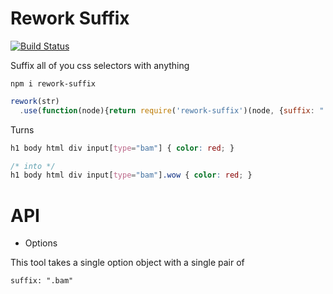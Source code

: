# Rework Suffix

[![Build Status](https://travis-ci.org/samccone/rework-suffix.svg)](https://travis-ci.org/samccone/rework-suffix)

Suffix all of you css selectors with anything

    npm i rework-suffix

```js
rework(str)
  .use(function(node){return require('rework-suffix')(node, {suffix: ".wow"})})
```

Turns

```css
h1 body html div input[type="bam"] { color: red; }

/* into */
h1 body html div input[type="bam"].wow { color: red; }
```


# API

* Options

This tool takes a single option object with a single pair of

    suffix: ".bam"
